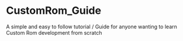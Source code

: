 # CustomRom_Guide
A simple and easy to follow tutorial / Guide for anyone wanting to learn Custom Rom development from scratch
